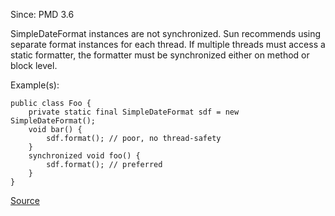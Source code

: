 Since: PMD 3.6

SimpleDateFormat instances are not synchronized. Sun recommends using separate format instances
for each thread. If multiple threads must access a static formatter, the formatter must be 
synchronized either on method or block level.

Example(s):
```
public class Foo {
    private static final SimpleDateFormat sdf = new SimpleDateFormat();
    void bar() {
        sdf.format(); // poor, no thread-safety
    }
    synchronized void foo() {
        sdf.format(); // preferred
    }
}
```

[Source](https://pmd.github.io/pmd-5.6.1/pmd-java/rules/java/design.html#UnsynchronizedStaticDateFormatter)
